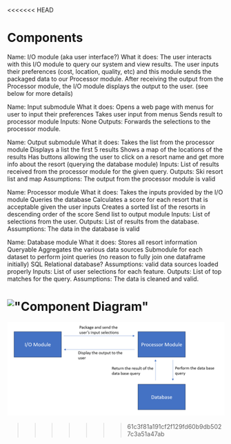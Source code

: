<<<<<<< HEAD
# Components

Name: I/O module (aka user interface?)
What it does:
The user interacts with this I/O module to query our system and view results.
The user inputs their preferences (cost, location, quality, etc) and this module sends the packaged data to our Processor module.
After receiving the output from the Processor module, the I/O module displays the output to the user. (see below for more details)
		
Name: Input submodule
What it does:
Opens a web page with menus for user to input their preferences
Takes user input from menus
Sends result to processor module
Inputs: None
Outputs: Forwards the selections to the processor module.

Name: Output submodule
What it does:
Takes the list from the processor module
Displays a list the first 5 results
Shows a map of the locations of the results
Has buttons allowing the user to click on a resort name and get more info about the resort (querying the database module)
Inputs: List of results received from the processor module for the given query.
Outputs: Ski resort list and map
Assumptions: The output from the processor module is valid

Name: Processor module
What it does:
Takes the inputs provided by the I/O module
Queries the database
Calculates a score for each resort that is acceptable given the user inputs
Creates a sorted list of the resorts in descending order of the score
Send list to output module
Inputs: List of selections from the user.
Outputs: List of results from the database.
Assumptions: The data in the database is valid

Name: Database module
What it does:
Stores all resort information
Queryable
Aggregates the various data sources
Submodule for each dataset to perform joint queries (no reason to fully join one dataframe initially)
SQL Relational database?
Assumptions: valid data sources loaded properly
Inputs: List of user selections for each feature.
Outputs: List of top matches for the query.
Assumptions: The data is cleaned and valid.


!["Component Diagram"]("ComponentDiagram1.png")
=======
![Component Diagram](ComponentDiagram1.png)
>>>>>>> 61c3f81a191cf2f129fd60b9db5027c3a51a47ab
